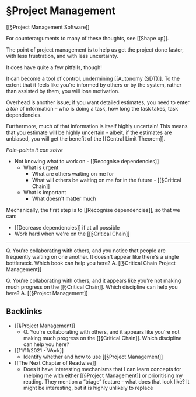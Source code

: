 # §Project Management
[[§Project Management Software]]

For counterarguments to many of these thoughts, see [[Shape up]].

The point of project management is to help us get the project done faster, with less frustration, and with less uncertainty.

It does have quite a few pitfalls, though! 

It can become a tool of control, undermining [[Autonomy (SDT)]]. To the extent that it feels like you're informed by others or by the system, rather than assisted by them, you will lose motivation.

Overhead is another issue; if you want detailed estimates, you need to enter a *ton* of information – who is doing a task, how long the task takes, task dependencies.

Furthermore, much of that information is itself highly uncertain! This means that you estimate will be highly uncertain - albeit, if the estimates are unbiased, you will get the benefit of the [[Central Limit Theorem]]. 

*Pain-points it can solve*
* Not knowing what to work on - [[Recognise dependencies]]
	* What is urgent
		* What are others waiting on me for
		* What will others be waiting on me for in the future - [[§Critical Chain]]
	* What is important
		* What doesn't matter much

Mechanically, the first step is to [[Recognise dependencies]], so that we can:
* [[Decrease dependencies]] if at all possible
* Work hard when we're on the [[§Critical Chain]]

---

Q. You're collaborating with others, and you notice that people are frequently waiting on one another. It doesn't appear like there's a single bottleneck. Which book can help you here?
A. [[§Critical Chain Project Management]]

Q. You're collaborating with others, and it appears like you're not making much progress on the [[§Critical Chain]]. Which discipline can help you here?
A. [[§Project Management]]



## Backlinks
* [[§Project Management]]
	* Q. You're collaborating with others, and it appears like you're not making much progress on the [[§Critical Chain]]. Which discipline can help you here?
* [[11/11/2021 - Work]]
	* Identify whether and how to use [[§Project Management]]
* [[The Next Chapter of Readwise]]
	* Does it have interesting mechanisms that I can learn concepts for (helping me with either [[§Project Management]] or prioritising my reading. They mention a “triage” feature - what does that look like? It might be interesting, but it is highly unlikely to replace

<!-- {BearID:0D398FF2-4EF5-4725-91D2-7F821193BDAA-91685-000003AEE01B538D} -->
